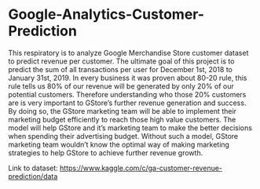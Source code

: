 # Google-Analytics-Customer-Prediction
This respiratory is to analyze Google Merchandise Store customer dataset to predict revenue per customer.
The ultimate goal of this project is to predict the sum of all transactions per user for December 1st, 2018 to January 31st, 2019. 
In every business it was proven about 80-20 rule, this rule tells us 80% of our revenue will be generated by only 20% of our potential customers. Therefore understanding who those 20% customers are is very important to GStore’s further revenue generation and success. By doing so, the GStore marketing team will be able to implement their marketing budget efficiently to reach those high value customers. The model will help GStore and it’s marketing team to make the better decisions when spending their advertising budget. Without such a model, GStore marketing team wouldn’t know the optimal way of making marketing strategies to help GStore to achieve further revenue growth. 

Link to dataset: https://www.kaggle.com/c/ga-customer-revenue-prediction/data
